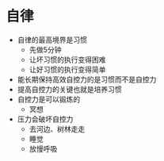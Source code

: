 # 自律
- 自律的最高境界是习惯
  - 先做5分钟
  - 让坏习惯的执行变得困难
  - 让好习惯的执行变得简单
- 能长期保持高效自控力的是习惯而不是自控力
- 提高自控力的关键也就是培养习惯
- 自控力是可以锻炼的
  - 冥想
- 压力会破坏自控力
  - 去河边、树林走走
  - 睡觉
  - 放慢呼吸 

